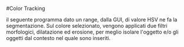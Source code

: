 #Color Tracking

il seguente programma dato un range, dalla GUI, di valore HSV ne fa la segmentazione.
Sul colore selezionato, vengono applicati due filtri morfologici, dilatazione ed erosione, per meglio
isolare l'oggetto e/o gli oggetti dal contesto nel quale sono inseriti.

